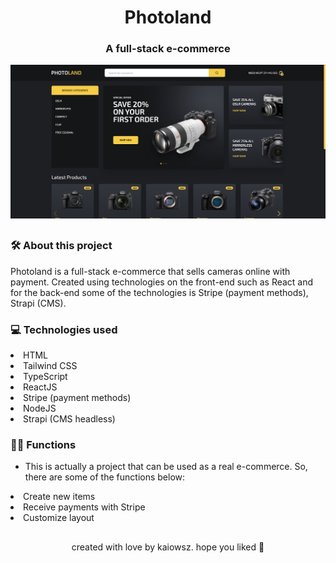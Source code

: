 <h1 align="center">Photoland</h1>

<h3 align="center">A full-stack e-commerce</h3>

![Homepage screenshot](https://github.com/kaiowsz/photoland/blob/main/client/public/readme.png)

##

### 🛠️ About this project

Photoland is a full-stack e-commerce that sells cameras online with payment. Created using technologies on the front-end such as React and for the back-end some of the technologies is Stripe (payment methods), Strapi (CMS).

### 💻 Technologies used

<li>HTML</li>
<li>Tailwind CSS</li>
<li>TypeScript</li>
<li>ReactJS</li>
<li>Stripe (payment methods)</li>
<li>NodeJS</li>
<li>Strapi (CMS headless)</li>

### 👷‍♂️ Functions

- This is actually a project that can be used as a real e-commerce. So, there are some of the functions below:

<li>Create new items</li>
<li>Receive payments with Stripe</li>
<li>Customize layout</li>

##

<p align="center">created with love by kaiowsz. hope you liked 🖤</p>

